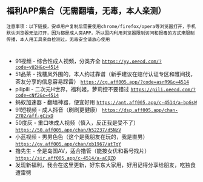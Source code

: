 ## 福利APP集合（无需翻墙，无毒，本人亲测）
`注意事项：以下链接，安卓用户复制后需要使用chrome/firefox/opera等浏览器打开，手机默认浏览器无法打开，因为都是成人类APP，所以国内利用浏览器限制访问和报毒的方式来限制传播，本人用工具亲自检测过，无毒安全请放心使用`
#
- 91视频 - 综合性成人视频，分类齐全
[`https://yy.oeeod.com/?code=yU2H&c=4514`](https://yy.oeeod.com/?code=yU2H&c=4514)
- 51品茶 - 找楼凤外围的，本人约过靠谱（新手建议在赔付认证专区和雅间找，茶友分享的信息容易踩雷）
[`https://cg.aff005.app/?code=asrR9&c=4514`](https://cg.aff005.app/?code=asrR9&c=4514)
- pilipili - 二次元H世界，福利姬，萝莉控不要错过
[`https://pili.oeeod.com/?code=cNf2&c=4514`](https://pili.oeeod.com/?code=cNf2&c=4514)
- 蚂蚁加速器 - 翻墙神器，便宜好用
[`https://ant.aff005.app/c-4514/a-bpGsW`](https://ant.aff005.app/c-4514/a-bpGsW)
- 91短视频 - 成人抖音（刷刷更健康）
[`https://dsp.aff005.app/chan-2702/aff-gCzxD`](https://dsp.aff005.app/chan-2702/aff-gCzxD)
- 50度灰 - 重口味成人视频（慎入，反正我是受不了）
[`https://50.aff005.app/chan/h52237/d5NzV`](https://50.aff005.app/chan/h52237/d5NzV)
- 小蓝视频 - 男男色色（这个是我朋友在玩的，我是直男）
[`https://gv.aff005.app/chan/xb1967/atTgY`](https://gv.aff005.app/chan/xb1967/atTgY)
- 撸先生 - 全是岛国AV，适合撸管（能按女优和番号找片）
[`https://sir.aff005.app/c-4514/a-aCQZQ`](https://sir.aff005.app/c-4514/a-aCQZQ)
- 发现新福利，我会在这里更新，好东东大家用，好用记得分享给朋友，吃独食遭雷劈